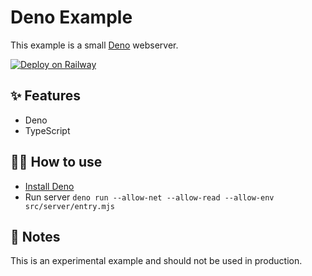 # Deno Example

This example is a small [Deno](https://deno.land/) webserver.

[![Deploy on Railway](https://railway.app/button.svg)](https://railway.app/new/template/LsaSsU)

## ✨ Features

- Deno
- TypeScript

## 💁‍♀️ How to use

- [Install Deno](https://deno.land/)
- Run server `deno run --allow-net --allow-read --allow-env src/server/entry.mjs`

## 📝 Notes

This is an experimental example and should not be used in production.
